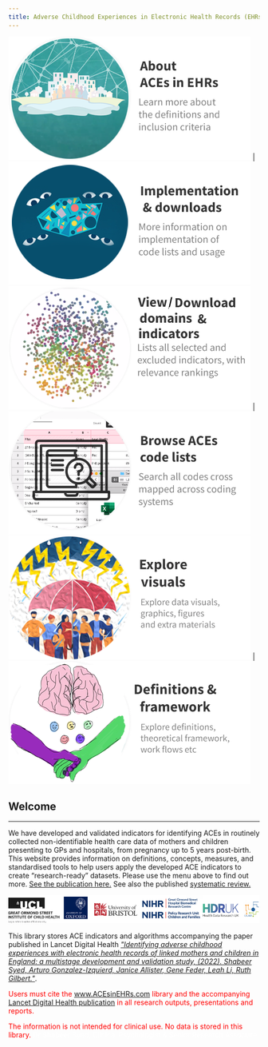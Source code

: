 ```yaml
---
title: Adverse Childhood Experiences in Electronic Health Records (EHRs)
---
```


<script async src="https://cse.google.com/cse.js?cx=f8d1fa47283bd6632"></script>
<div class="gcse-search"></div>

 [![](https://raw.githubusercontent.com/shabeer-syed/ACEs/main/Introduction%20aces%20net.png)](https://shabeer-syed.github.io/ACEs/about) | [![](https://raw.githubusercontent.com/shabeer-syed/ACEs/main/implement%20indicators%20home.png)](https://shabeer-syed.github.io/ACEs/implement)
[![](https://raw.githubusercontent.com/shabeer-syed/ACEs/main/home%20view%20domains%20with%20download2.png)](https://shabeer-syed.github.io/ACEs/domains) | [![](https://raw.githubusercontent.com/shabeer-syed/ACEs/main/code%20lists.png)](https://shabeer-syed.github.io/ACEs/codelist)
 [![](https://raw.githubusercontent.com/shabeer-syed/ACEs/main/visuals-min.png)](https://shabeer-syed.github.io/ACEs/visuals) | [![](https://raw.githubusercontent.com/shabeer-syed/ACEs/main/definitions%20NEW.png)](https://shabeer-syed.github.io/ACEs/definitions)
## Welcome
--------------------------------------------

We have developed and validated indicators for identifying ACEs in routinely collected non-identifiable health care data of mothers and children presenting to GPs and hospitals, from pregnancy up to 5 years post-birth. This website provides information on definitions, concepts, measures, and  standardised tools to help users apply the developed ACE indicators to create “research-ready” datasets. Please use the menu above to find out more. [See the publication here.](https://www.thelancet.com/journals/landig/article/PIIS2589-7500(22)00061-9/fulltext) See also the published [systematic review.](https://adc.bmj.com/content/archdischild/106/1/44.full.pdf)

<div class="flourish-embed flourish-survey" data-src="visualisation/7342295"><script src="https://public.flourish.studio/resources/embed.js"></script></div>

[![](https://raw.githubusercontent.com/shabeer-syed/ACEs/main/logo%20affil.png)](https://www.ucl.ac.uk/children-policy-research/research)

This library stores ACE indicators and algorithms accompanying the paper published in Lancet Digital Health [*"Identifying adverse childhood experiences with electronic health records of linked mothers and children in England: a multistage development and validation study, (2022). Shabeer Syed, Arturo Gonzalez-Izquierd, Janice Allister, Gene Feder, Leah Li, Ruth Gilbert."*](https://www.thelancet.com/journals/landig/article/PIIS2589-7500(22)00061-9/fulltext).

<span style="color:red"> Users must cite the www.ACEsinEHRs.com library and the accompanying [Lancet Digital Health publication](https://www.thelancet.com/journals/landig/article/PIIS2589-7500(22)00061-9/fulltext) in all research outputs, presentations and reports. </span>

<span style="color:red"> The information is not intended for clinical use. No data is stored in this library.</span>
<span style="color:white"> Dr Shabeer Syed, Clinical Psychologist & Senior Research Associate </span>


<script src="http://code.jquery.com/jquery-1.4.2.min.js"></script> <script> var x = document.getElementsByClassName("site-footer-credits"); setTimeout(() => { x[0].remove(); }, 10); </script>
